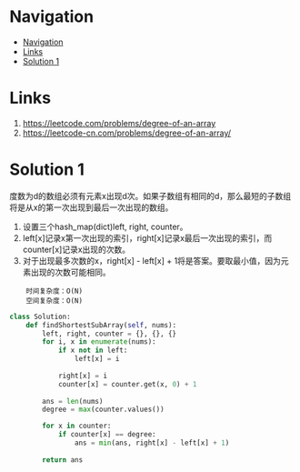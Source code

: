 # Navigation
- [Navigation](#navigation)
- [Links](#links)
- [Solution 1](#solution-1)

# Links
1. https://leetcode.com/problems/degree-of-an-array
2. https://leetcode-cn.com/problems/degree-of-an-array/


# Solution 1
度数为d的数组必须有元素x出现d次。如果子数组有相同的d，那么最短的子数组将是从x的第一次出现到最后一次出现的数组。
1. 设置三个hash_map(dict)left, right, counter。
2. left[x]记录x第一次出现的索引，right[x]记录x最后一次出现的索引，而counter[x]记录x出现的次数。
3. 对于出现最多次数的x，right[x] - left[x] + 1将是答案。要取最小值，因为元素出现的次数可能相同。

```
    时间复杂度：O(N)
    空间复杂度：O(N)
```
```python
class Solution:
    def findShortestSubArray(self, nums):
        left, right, counter = {}, {}, {}
        for i, x in enumerate(nums):
            if x not in left:
                left[x] = i
            
            right[x] = i
            counter[x] = counter.get(x, 0) + 1
        
        ans = len(nums)
        degree = max(counter.values())

        for x in counter:
            if counter[x] == degree:
                ans = min(ans, right[x] - left[x] + 1)
        
        return ans
```